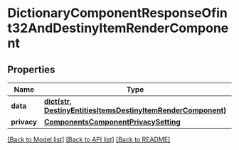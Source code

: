 # DictionaryComponentResponseOfint32AndDestinyItemRenderComponent

## Properties
Name | Type | Description | Notes
------------ | ------------- | ------------- | -------------
**data** | [**dict(str, DestinyEntitiesItemsDestinyItemRenderComponent)**](DestinyEntitiesItemsDestinyItemRenderComponent.md) |  | [optional] 
**privacy** | [**ComponentsComponentPrivacySetting**](ComponentsComponentPrivacySetting.md) |  | [optional] 

[[Back to Model list]](../README.md#documentation-for-models) [[Back to API list]](../README.md#documentation-for-api-endpoints) [[Back to README]](../README.md)



